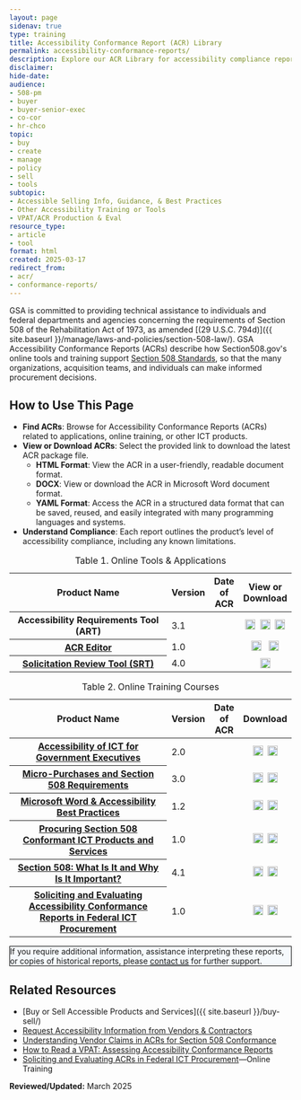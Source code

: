 ```yaml
---
layout: page
sidenav: true
type: training
title: Accessibility Conformance Report (ACR) Library
permalink: accessibility-conformance-reports/
description: Explore our ACR Library for accessibility compliance reports on our ICT tools and online training. Ensure Section 508 compliance for informed procurement and development.
disclaimer: 
hide-date: 
audience: 
- 508-pm
- buyer
- buyer-senior-exec
- co-cor
- hr-chco
topic: 
- buy
- create
- manage
- policy
- sell
- tools
subtopic: 
- Accessible Selling Info, Guidance, & Best Practices
- Other Accessibility Training or Tools
- VPAT/ACR Production & Eval
resource_type: 
- article
- tool
format: html
created: 2025-03-17
redirect_from: 
- acr/
- conformance-reports/
---
```

GSA is committed to providing technical assistance to individuals and federal departments and agencies concerning the requirements of Section 508 of the Rehabilitation Act of 1973, as amended [(29 U.S.C. 794d)]({{ site.baseurl }}/manage/laws-and-policies/section-508-law/). GSA Accessibility Conformance Reports (ACRs) describe how Section508.gov's online tools and training support <a href="https://www.access-board.gov/ict/" target="_blank" class="usa-link--external">Section 508 Standards</a>, so that the many organizations, acquisition teams, and individuals can make informed procurement decisions.

## How to Use This Page

* **Find ACRs**: Browse for Accessibility Conformance Reports (ACRs) related to applications, online training, or other ICT products.
* **View or Download ACRs**: Select the provided link to download the latest ACR package file.
  * **HTML Format**: View the ACR in a user-friendly, readable document format.
  * **DOCX**: View or download the ACR in Microsoft Word document format.
  * **YAML Format**: Access the ACR in a structured data format that can be saved, reused, and easily integrated with many programming languages and systems.
* **Understand Compliance**: Each report outlines the product’s level of accessibility compliance, including any known limitations.

<table id="table-1" class="grid-col-12 usa-table usa-table--borderless striped margin-top-4">
  <caption>Table 1. Online Tools & Applications</caption>
  <thead>
    <tr>
      <th scope="col" style="width:100%">Product Name</th>
      <th scope="col" class="center">Version</th>
      <th scope="col" class="center text-no-wrap">Date of ACR</th>
      <th scope="col" class="center">View or Download</th>
    </tr>
  </thead>
  <tbody>
    <tr>
      <th id="art" scope="row">Accessibility Requirements Tool (ART)</th>
      <td class="center">3.1</td>
      <td class="center"></td>
      <td style="vertical-align: middle; text-align: center;">
        <a href="https://assets.section508.gov/assets/files/acr-library/acr_accessibility-requirements-tool_section508/" aria-label="View ACR for " aria-describedby="art"><img src="{{ site.baseurl }}/assets/images/icons/doc-symbol-html.png" width="18px" height="18px" class="margin-top-05 margin-bottom-neg-05" alt=""></a>&nbsp;
        <a href="https://assets.section508.gov/assets/files/acr_library/acr_accessibility-requirements-tool_section508.docx" aria-label="Download DOCX of ACR for " aria-describedby="art"><img src="{{ site.baseurl }}/assets/images/icons/doc-symbol-doc.png" width="18px" height="18px" class="margin-top-05 margin-bottom-neg-05" alt=""></a>&nbsp;
        <a href="https://assets.section508.gov/assets/files/acr-library/acr_accessibility-requirements-tool_section508.yaml" aria-label="Download YAML ACR for " aria-describedby="art"><img src="{{ site.baseurl }}/assets/images/icons/doc-symbol-yaml.png" width="18px" height="18px" class="margin-top-05 margin-bottom-neg-05" alt=""></a>
      </td>
    </tr>
    <tr>
      <th id="acre" scope="row"><a href="">ACR Editor</a></th>
      <td class="center">1.0</td>
      <td class="center"></td>
      <td style="vertical-align: middle; text-align: center;">
        <a href="https://assets.section508.gov/assets/files/acr-library/gsa-section580gov-acr-art.zip" aria-label="Download ACR for " aria-describedby="art"><img src="{{ site.baseurl }}/assets/images/icons/doc-symbol-doc.png" width="18px" height="18px" class="margin-top-05 margin-bottom-neg-05" alt=""></a> &nbsp; 
        <a href="https://assets.section508.gov/assets/files/acr-library/gsa-section580gov-acr-art.zip" aria-label="Download ACR for " aria-describedby="art"><img src="{{ site.baseurl }}/assets/images/icons/doc-symbol-yaml.png" width="18px" height="18px" class="margin-top-05 margin-bottom-neg-05" alt=""></a>
      </td>
    </tr>
    <tr>
      <th id="srt" scope="row"><a href="">Solicitation Review Tool (SRT)</a></th>
      <td class="center">4.0</td>
      <td class="center"></td>
      <td style="vertical-align: middle; text-align: center;"><a href="https://assets.section508.gov/assets/files/acr-library/gsa-section580gov-acr-srt.zip" aria-label="Download ACR for " aria-describedby="srt"><img src="{{ site.baseurl }}/assets/images/icons/download-green.png" width="18px" height="18px" class="margin-top-05 margin-bottom-neg-05" alt=""></a></td>
    </tr>
  </tbody>
</table>

<table id="table-2" class="grid-col-12 usa-table usa-table--borderless striped margin-top-5">
<caption>Table 2. Online Training Courses</caption>
  <thead>
    <tr>
      <th scope="col" style="width:100%">Product Name</th>
      <th scope="col" class="center">Version</th>
      <th scope="col" class="center text-no-wrap">Date of ACR</th>
      <th scope="col" class="center">Download</th>
    </tr>
  </thead>
  <tbody>
    <tr>
      <th id="ict-exec" scope="row"><a href="https://www.section508.gov/training/online-course/accessible-for-executives/">Accessibility of ICT for Government Executives</a></th>
      <td class="center">2.0</td>
      <td class="center"></td>
      <td style="vertical-align: middle; text-align: center;">
        <a href="https://assets.section508.gov/assets/files/acr_library/acr_accessibility-requirements-tool_section508.docx" aria-label="Download ACR for " aria-describedby="art"><img src="{{ site.baseurl }}/assets/images/icons/doc-symbol-doc.png" width="18px" height="18px" class="margin-top-05 margin-bottom-neg-05" alt=""></a>&nbsp;
        <a href="https://assets.section508.gov/assets/files/acr-library/acr_accessibility-requirements-tool_section508.yaml" aria-label="Download ACR for " aria-describedby="art"><img src="{{ site.baseurl }}/assets/images/icons/doc-symbol-yaml.png" width="18px" height="18px" class="margin-top-05 margin-bottom-neg-05" alt=""></a>
      </td>
    </tr>   
    <tr>
      <th id="micro-purchase" scope="row"><a href="https://www.section508.gov/training/online-course/micro-purchases/">Micro-Purchases and Section 508 Requirements</a></th>
      <td class="center">3.0</td>
      <td class="center"></td>
      <td style="vertical-align: middle; text-align: center;">
        <a href="https://assets.section508.gov/assets/files/acr_library/acr_product-name_section508.docx" aria-label="Download ACR for " aria-describedby="art"><img src="{{ site.baseurl }}/assets/images/icons/doc-symbol-doc.png" width="18px" height="18px" class="margin-top-05 margin-bottom-neg-05" alt=""></a>&nbsp;
        <a href="https://assets.section508.gov/assets/files/acr-library/acr_product-name_section508.yaml" aria-label="Download ACR for " aria-describedby="art"><img src="{{ site.baseurl }}/assets/images/icons/doc-symbol-yaml.png" width="18px" height="18px" class="margin-top-05 margin-bottom-neg-05" alt=""></a>
      </td>
    </tr>
    <tr>
      <th id="ms-word" scope="row"><a href="https://www.section508.gov/training/online-course/ms-word-best-practices/">Microsoft Word & Accessibility Best Practices</a></th>
      <td class="center">1.2</td>
      <td class="center"></td>
      <td style="vertical-align: middle; text-align: center;">
        <a href="https://assets.section508.gov/assets/files/acr_library/acr_product-name_section508.docx" aria-label="Download ACR for " aria-describedby="art"><img src="{{ site.baseurl }}/assets/images/icons/doc-symbol-doc.png" width="18px" height="18px" class="margin-top-05 margin-bottom-neg-05" alt=""></a>&nbsp;
        <a href="https://assets.section508.gov/assets/files/acr-library/acr_product-name_section508.yaml" aria-label="Download ACR for " aria-describedby="art"><img src="{{ site.baseurl }}/assets/images/icons/doc-symbol-yaml.png" width="18px" height="18px" class="margin-top-05 margin-bottom-neg-05" alt=""></a>
      </td>
    </tr>
    <tr>
      <th id="procuring-ict" scope="row"><a href="https://www.section508.gov/training/online-course/procuring-section-508-conformant-ict/">Procuring Section 508 Conformant ICT Products and Services</a></th>
      <td class="center">1.0</td>
      <td class="center"></td>
      <td style="vertical-align: middle; text-align: center;">
        <a href="https://assets.section508.gov/assets/files/acr_library/acr_product-name_section508.docx" aria-label="Download ACR for " aria-describedby="art"><img src="{{ site.baseurl }}/assets/images/icons/doc-symbol-doc.png" width="18px" height="18px" class="margin-top-05 margin-bottom-neg-05" alt=""></a>&nbsp;
        <a href="https://assets.section508.gov/assets/files/acr-library/acr_product-name_section508.yaml" aria-label="Download ACR for " aria-describedby="art"><img src="{{ site.baseurl }}/assets/images/icons/doc-symbol-yaml.png" width="18px" height="18px" class="margin-top-05 margin-bottom-neg-05" alt=""></a>
      </td>
    </tr>
    <tr>
      <th id="508-what-why" scope="row"><a href="https://www.section508.gov/training/online-course/section-508-what-is-it/">Section 508: What Is It and Why Is It Important?</a></th>
      <td class="center">4.1</td>
      <td class="center"></td>
      <td style="vertical-align: middle; text-align: center;">
        <a href="https://assets.section508.gov/assets/files/acr_library/acr_product-name_section508.docx" aria-label="Download ACR for " aria-describedby="art"><img src="{{ site.baseurl }}/assets/images/icons/doc-symbol-doc.png" width="18px" height="18px" class="margin-top-05 margin-bottom-neg-05" alt=""></a>&nbsp;
        <a href="https://assets.section508.gov/assets/files/acr-library/acr_product-name_section508.yaml" aria-label="Download ACR for " aria-describedby="art"><img src="{{ site.baseurl }}/assets/images/icons/doc-symbol-yaml.png" width="18px" height="18px" class="margin-top-05 margin-bottom-neg-05" alt=""></a>
      </td>
    </tr>
    <tr>
      <th id="evaluating-acrs" scope="row"><a href="https://www.section508.gov/training/online-course/soliciting-and-evaluating-acrs/">Soliciting and Evaluating Accessibility Conformance Reports in Federal ICT Procurement</a></th>
      <td class="center">1.0</td>
      <td class="center"></td>
      <td style="vertical-align: middle; text-align: center;">
        <a href="https://assets.section508.gov/assets/files/acr_library/acr_product-name_section508.docx" aria-label="Download ACR for " aria-describedby="art"><img src="{{ site.baseurl }}/assets/images/icons/doc-symbol-doc.png" width="18px" height="18px" class="margin-top-05 margin-bottom-neg-05" alt=""></a>&nbsp;
        <a href="https://assets.section508.gov/assets/files/acr-library/acr_product-name_section508.yaml" aria-label="Download ACR for " aria-describedby="art"><img src="{{ site.baseurl }}/assets/images/icons/doc-symbol-yaml.png" width="18px" height="18px" class="margin-top-05 margin-bottom-neg-05" alt=""></a>
      </td>
    </tr>
    <!--<tr>
      <th id="" scope="row"></th>
      <td class="center"></td>
      <td class="center"></td>
      <td style="vertical-align: middle; text-align: center;">
        <a href="https://assets.section508.gov/assets/files/acr_library/acr_product-name_section508.docx" aria-label="Download ACR for " aria-describedby="art"><img src="{{ site.baseurl }}/assets/images/icons/doc-symbol-doc.png" width="18px" height="18px" class="margin-top-05 margin-bottom-neg-05" alt=""></a>&nbsp;
        <a href="https://assets.section508.gov/assets/files/acr-library/acr_product-name_section508.yaml" aria-label="Download ACR for " aria-describedby="art"><img src="{{ site.baseurl }}/assets/images/icons/doc-symbol-yaml.png" width="18px" height="18px" class="margin-top-05 margin-bottom-neg-05" alt=""></a>
      </td>
    </tr>--> 
  </tbody>
</table>

<div class="grid-col-12 border-base radius-lg padding-1" style="border: 1px solid black; background-color: #f5f9fc;">
  If you require additional information, assistance interpreting these reports, or copies of historical reports, please <a href="{{ site.baseurl }}/contact-us/">contact us</a> for further support.
</div>

## Related Resources
  * [Buy or Sell Accessible Products and Services]({{ site.baseurl }}/buy-sell/)
  * [Request Accessibility Information from Vendors & Contractors](https://www.section508.gov/buy/request-accessibility-information/)
  * [Understanding Vendor Claims in ACRs for Section 508 Conformance](https://www.section508.gov/buy/understand-claims/) 
  * <a href="https://mw19.mwconf.org/paper/how-to-read-a-vpat-assessing-accessibility-conformance-reports/" target="_blank" class="usa-link--external">How to Read a VPAT: Assessing Accessibility Conformance Reports</a>
  * [Soliciting and Evaluating ACRs in Federal ICT Procurement](https://www.section508.gov/training/online-course/soliciting-and-evaluating-acrs/)—Online Training

**Reviewed/Updated:** March 2025
